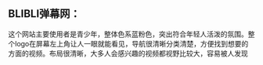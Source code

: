 ## BLIBLI弹幕网：
这个网站主要使用者是青少年，整体色系蓝粉色，突出符合年轻人活泼的氛围。整个logo在屏幕左上角让人一眼就能看见，导航很清晰分类清楚，方便找到想要的方面的视频。布局很清晰，大多人会感兴趣的视频都视野比较大，容易被人发现
